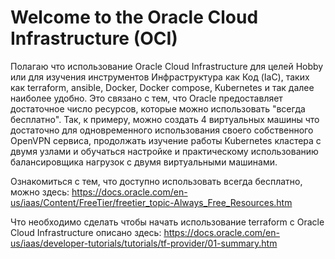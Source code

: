 # Welcome to the Oracle Cloud Infrastructure (OCI)
Полагаю что использование Oracle Cloud Infrastructure для целей Hobby или для изучения инструментов Инфраструктура как Код (IaC), таких как terraform, ansible, Docker, Docker compose, Kubernetes и так далее наиболее удобно.
Это связано с тем, что Oracle предоставляет достаточное число ресурсов, которые можно использовать "всегда бесплатно".
Так, к примеру, можно создать 4 виртуальных машины что достаточно для одновременного использования своего собственного OpenVPN сервиса, продолжать изучение работы Kubernetes кластера с двумя узлами и обучаться настройке и практическому использованию балансировщика нагрузок с двумя виртуальными машинами.

Ознакомиться с тем, что доступно использовать всегда бесплатно, можно здесь:
https://docs.oracle.com/en-us/iaas/Content/FreeTier/freetier_topic-Always_Free_Resources.htm

Что необходимо сделать чтобы начать использование terraform с Oracle Cloud Infrastructure описано здесь:
https://docs.oracle.com/en-us/iaas/developer-tutorials/tutorials/tf-provider/01-summary.htm

